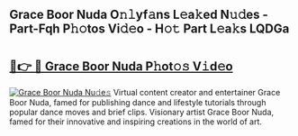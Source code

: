 ## Grace Boor Nuda O𝚗𝚕yf𝚊ns L𝚎a𝚔ed N𝚞𝚍es - Part-Fqh P𝚑𝚘tos Vi𝚍𝚎o - H𝚘𝚝 Part L𝚎a𝚔s LQDGa

# <h2><a href="http://kff0htx.oniu.top/?m=Grace+Boor+Nuda">🔗👉 🔴 Grace Boor Nuda P𝚑ot𝚘𝚜 V𝚒d𝚎o</a></h2>

[![Grace Boor Nuda Nu𝚍e𝚜](https://i.imgur.com/0qMVB7G.gif)](http://kff0htx.oniu.top/?m=Grace+Boor+Nuda)
Virtual content creator and entertainer Grace Boor Nuda, famed for publishing dance and lifestyle tutorials through popular dance moves and brief clips. Visionary artist Grace Boor Nuda, famed for their innovative and inspiring creations in the world of art.  
